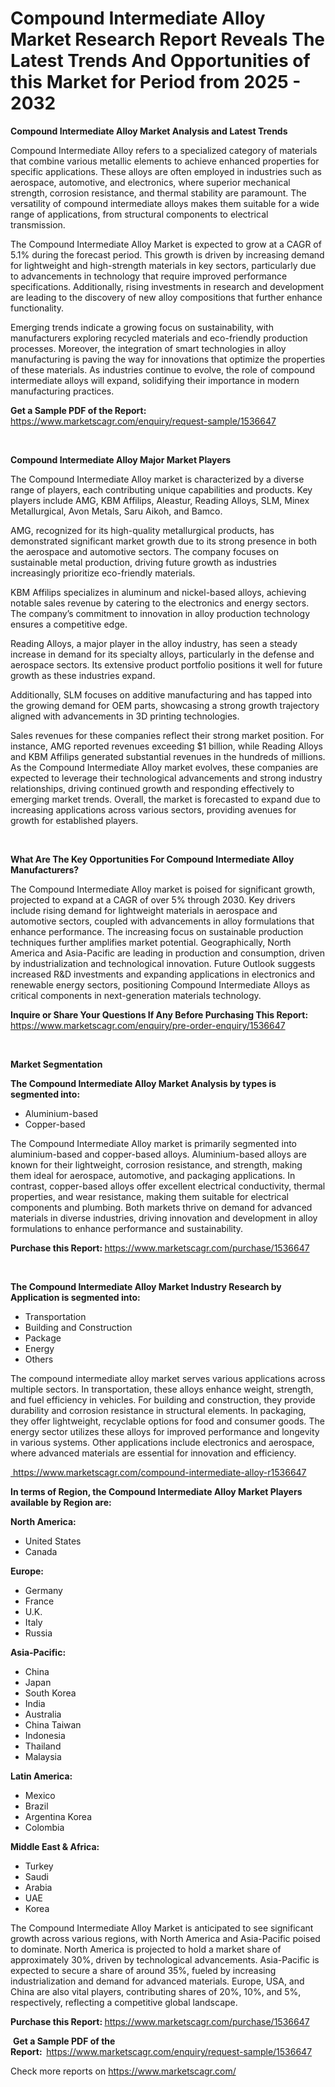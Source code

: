 <p><h1>Compound Intermediate Alloy Market Research Report Reveals The Latest Trends And Opportunities of this Market for Period from 2025 - 2032</h1></p><p><strong>Compound Intermediate Alloy Market Analysis and Latest Trends</strong></p>
<p><p>Compound Intermediate Alloy refers to a specialized category of materials that combine various metallic elements to achieve enhanced properties for specific applications. These alloys are often employed in industries such as aerospace, automotive, and electronics, where superior mechanical strength, corrosion resistance, and thermal stability are paramount. The versatility of compound intermediate alloys makes them suitable for a wide range of applications, from structural components to electrical transmission.</p><p>The Compound Intermediate Alloy Market is expected to grow at a CAGR of 5.1% during the forecast period. This growth is driven by increasing demand for lightweight and high-strength materials in key sectors, particularly due to advancements in technology that require improved performance specifications. Additionally, rising investments in research and development are leading to the discovery of new alloy compositions that further enhance functionality. </p><p>Emerging trends indicate a growing focus on sustainability, with manufacturers exploring recycled materials and eco-friendly production processes. Moreover, the integration of smart technologies in alloy manufacturing is paving the way for innovations that optimize the properties of these materials. As industries continue to evolve, the role of compound intermediate alloys will expand, solidifying their importance in modern manufacturing practices.</p></p>
<p><strong>Get a Sample PDF of the Report:&nbsp;</strong> <a href="https://www.marketscagr.com/enquiry/request-sample/1536647?utm_campaign=2236&utm_medium=2&utm_source=Github&utm_content=ia&utm_term=02022025&utm_id=compound-intermediate-alloy">https://www.marketscagr.com/enquiry/request-sample/1536647</a></p>
<p>&nbsp;</p>
<p><strong>Compound Intermediate Alloy Major Market Players</strong></p>
<p><p>The Compound Intermediate Alloy market is characterized by a diverse range of players, each contributing unique capabilities and products. Key players include AMG, KBM Affilips, Aleastur, Reading Alloys, SLM, Minex Metallurgical, Avon Metals, Saru Aikoh, and Bamco. </p><p>AMG, recognized for its high-quality metallurgical products, has demonstrated significant market growth due to its strong presence in both the aerospace and automotive sectors. The company focuses on sustainable metal production, driving future growth as industries increasingly prioritize eco-friendly materials. </p><p>KBM Affilips specializes in aluminum and nickel-based alloys, achieving notable sales revenue by catering to the electronics and energy sectors. The company’s commitment to innovation in alloy production technology ensures a competitive edge.</p><p>Reading Alloys, a major player in the alloy industry, has seen a steady increase in demand for its specialty alloys, particularly in the defense and aerospace sectors. Its extensive product portfolio positions it well for future growth as these industries expand.</p><p>Additionally, SLM focuses on additive manufacturing and has tapped into the growing demand for OEM parts, showcasing a strong growth trajectory aligned with advancements in 3D printing technologies.</p><p>Sales revenues for these companies reflect their strong market position. For instance, AMG reported revenues exceeding $1 billion, while Reading Alloys and KBM Affilips generated substantial revenues in the hundreds of millions. As the Compound Intermediate Alloy market evolves, these companies are expected to leverage their technological advancements and strong industry relationships, driving continued growth and responding effectively to emerging market trends. Overall, the market is forecasted to expand due to increasing applications across various sectors, providing avenues for growth for established players.</p></p>
<p>&nbsp;</p>
<p><strong>What Are The Key Opportunities For Compound Intermediate Alloy Manufacturers?</strong></p>
<p><p>The Compound Intermediate Alloy market is poised for significant growth, projected to expand at a CAGR of over 5% through 2030. Key drivers include rising demand for lightweight materials in aerospace and automotive sectors, coupled with advancements in alloy formulations that enhance performance. The increasing focus on sustainable production techniques further amplifies market potential. Geographically, North America and Asia-Pacific are leading in production and consumption, driven by industrialization and technological innovation. Future Outlook suggests increased R&D investments and expanding applications in electronics and renewable energy sectors, positioning Compound Intermediate Alloys as critical components in next-generation materials technology.</p></p>
<p><strong>Inquire or Share Your Questions If Any Before Purchasing This Report:</strong> <a href="https://www.marketscagr.com/enquiry/pre-order-enquiry/1536647?utm_campaign=2236&utm_medium=2&utm_source=Github&utm_content=ia&utm_term=02022025&utm_id=compound-intermediate-alloy">https://www.marketscagr.com/enquiry/pre-order-enquiry/1536647</a></p>
<p>&nbsp;</p>
<p><strong>Market Segmentation</strong></p>
<p><strong>The Compound Intermediate Alloy Market Analysis by types is segmented into:</strong></p>
<p><ul><li>Aluminium-based</li><li>Copper-based</li></ul></p>
<p><p>The Compound Intermediate Alloy market is primarily segmented into aluminium-based and copper-based alloys. Aluminium-based alloys are known for their lightweight, corrosion resistance, and strength, making them ideal for aerospace, automotive, and packaging applications. In contrast, copper-based alloys offer excellent electrical conductivity, thermal properties, and wear resistance, making them suitable for electrical components and plumbing. Both markets thrive on demand for advanced materials in diverse industries, driving innovation and development in alloy formulations to enhance performance and sustainability.</p></p>
<p><strong>Purchase this Report:&nbsp;</strong><a href="https://www.marketscagr.com/purchase/1536647?utm_campaign=2236&utm_medium=2&utm_source=Github&utm_content=ia&utm_term=02022025&utm_id=compound-intermediate-alloy">https://www.marketscagr.com/purchase/1536647</a></p>
<p>&nbsp;</p>
<p><strong>The Compound Intermediate Alloy Market Industry Research by Application is segmented into:</strong></p>
<p><ul><li>Transportation</li><li>Building and Construction</li><li>Package</li><li>Energy</li><li>Others</li></ul></p>
<p><p>The compound intermediate alloy market serves various applications across multiple sectors. In transportation, these alloys enhance weight, strength, and fuel efficiency in vehicles. For building and construction, they provide durability and corrosion resistance in structural elements. In packaging, they offer lightweight, recyclable options for food and consumer goods. The energy sector utilizes these alloys for improved performance and longevity in various systems. Other applications include electronics and aerospace, where advanced materials are essential for innovation and efficiency.</p></p>
<p><a href="https://www.marketscagr.com/compound-intermediate-alloy-r1536647?utm_campaign=2236&utm_medium=2&utm_source=Github&utm_content=ia&utm_term=02022025&utm_id=compound-intermediate-alloy">&nbsp;https://www.marketscagr.com/compound-intermediate-alloy-r1536647</a></p>
<p><strong>In terms of Region, the Compound Intermediate Alloy Market Players available by Region are:</strong></p>
<p>
    <p> <strong> North America: </strong>
        <ul>
            <li>United States</li>
            <li>Canada</li>
        </ul>
        </p> 
    <p> <strong> Europe: </strong>
        <ul>
            <li>Germany</li>
            <li>France</li>
            <li>U.K.</li>
            <li>Italy</li>
            <li>Russia</li>
        </ul>
        </p> 
    <p> <strong> Asia-Pacific: </strong>
        <ul>
            <li>China</li>
            <li>Japan</li>
            <li>South Korea</li>
            <li>India</li>
            <li>Australia</li>
            <li>China Taiwan</li>
            <li>Indonesia</li>
            <li>Thailand</li>
            <li>Malaysia</li>
        </ul>
        </p> 
    <p> <strong> Latin America: </strong>
        <ul>
            <li>Mexico</li>
            <li>Brazil</li>
            <li>Argentina Korea</li>
            <li>Colombia</li>
        </ul>
        </p> 
    <p> <strong> Middle East & Africa: </strong>
        <ul>
            <li>Turkey</li>
            <li>Saudi</li>
            <li>Arabia</li>
            <li>UAE</li>
            <li>Korea</li>
        </ul>
    </p>
    </p>
<p><p>The Compound Intermediate Alloy Market is anticipated to see significant growth across various regions, with North America and Asia-Pacific poised to dominate. North America is projected to hold a market share of approximately 30%, driven by technological advancements. Asia-Pacific is expected to secure a share of around 35%, fueled by increasing industrialization and demand for advanced materials. Europe, USA, and China are also vital players, contributing shares of 20%, 10%, and 5%, respectively, reflecting a competitive global landscape.</p></p>
<p><strong>Purchase this Report: </strong><a href="https://www.marketscagr.com/purchase/1536647?utm_campaign=2236&utm_medium=2&utm_source=Github&utm_content=ia&utm_term=02022025&utm_id=compound-intermediate-alloy">https://www.marketscagr.com/purchase/1536647</a></p>
<p>&nbsp;<strong>Get a Sample PDF of the Report:&nbsp;&nbsp;</strong><a href="https://www.marketscagr.com/enquiry/request-sample/1536647?utm_campaign=2236&utm_medium=2&utm_source=Github&utm_content=ia&utm_term=02022025&utm_id=compound-intermediate-alloy">https://www.marketscagr.com/enquiry/request-sample/1536647</a></p>
<p><strong></strong></p>
<p>Check more reports on <a href="https://www.marketscagr.com/?utm_campaign=2236&utm_medium=2&utm_source=Github&utm_content=ia&utm_term=02022025&utm_id=compound-intermediate-alloy">https://www.marketscagr.com/</a></p>